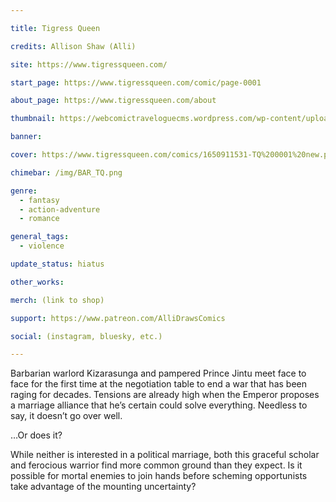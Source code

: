 ```yaml
---

title: Tigress Queen

credits: Allison Shaw (Alli)

site: https://www.tigressqueen.com/

start_page: https://www.tigressqueen.com/comic/page-0001

about_page: https://www.tigressqueen.com/about

thumbnail: https://webcomictraveloguecms.wordpress.com/wp-content/uploads/2024/09/tigress-queen.png

banner:

cover: https://www.tigressqueen.com/comics/1650911531-TQ%200001%20new.png

chimebar: /img/BAR_TQ.png

genre:
  - fantasy
  - action-adventure
  - romance

general_tags: 
  - violence

update_status: hiatus

other_works:

merch: (link to shop)

support: https://www.patreon.com/AlliDrawsComics

social: (instagram, bluesky, etc.)

---
```


Barbarian warlord Kizarasunga and pampered Prince Jintu meet face to face for the first time at the negotiation table to end a war that has been raging for decades. Tensions are already high when the Emperor proposes a marriage alliance that he’s certain could solve everything. Needless to say, it doesn’t go over well.

…Or does it?

While neither is interested in a political marriage, both this graceful scholar and ferocious warrior find more common ground than they expect. Is it possible for mortal enemies to join hands before scheming opportunists take advantage of the mounting uncertainty?